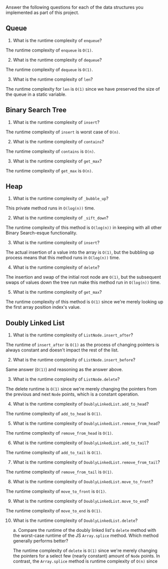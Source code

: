 Answer the following questions for each of the data structures you implemented as part of this project.

## Queue

1. What is the runtime complexity of `enqueue`?

The runtime complexity of `enqueue` is `O(1)`.

2. What is the runtime complexity of `dequeue`?

The runtime complexity of `dequeue` is `O(1)`.

3. What is the runtime complexity of `len`?

The runtime complexity for `len` is `O(1)` since we have preserved the size of the queue in a static variable.

## Binary Search Tree

1. What is the runtime complexity of `insert`?

The runtime complexity of `insert` is worst case of `O(n)`.

2. What is the runtime complexity of `contains`?

The runtime complexity of `contains` is `O(n)`.

3. What is the runtime complexity of `get_max`?

The runtime complexity of `get_max` is `O(n)`.

## Heap

1. What is the runtime complexity of `_bubble_up`?

This private method runs in `O(log(n))` time.

2. What is the runtime complexity of `_sift_down`?

The runtime complexity of this method is `O(log(n))` in keeping with all other Binary Search-esque functionality.

3. What is the runtime complexity of `insert`?

The actual insertion of a value into the array is `O(1)`, but the bubbling up process means that this method runs in `O(log(n))` time.

4. What is the runtime complexity of `delete`?

The insertion and swap of the initial root node are `O(1)`, but the subsequent swaps of values down the tree run make this method run in `O(log(n))` time.

5. What is the runtime complexity of `get_max`?

The runtime complexity of this method is `O(1)` since we're merely looking up the first array position index's value.

## Doubly Linked List

1. What is the runtime complexity of `ListNode.insert_after`?

The runtime of `insert_after` is `O(1)` as the process of changing pointers is always constant and doesn't impact the rest of the list.

2. What is the runtime complexity of `ListNode.insert_before`?

Same answer (`O(1)`) and reasoning as the answer above.

3. What is the runtime complexity of `ListNode.delete`?

The delete runtime is `O(1)` since we're merely changing the pointers from the previous and next `Node` points, which is a constant operation.

4. What is the runtime complexity of `DoublyLinkedList.add_to_head`?

The runtime complexity of `add_to_head` is `O(1)`.

5. What is the runtime complexity of `DoublyLinkedList.remove_from_head`?

The runtime complexity of `remove_from_head` is `O(1)`.

6. What is the runtime complexity of `DoublyLinkedList.add_to_tail`?

The runtime complexity of `add_to_tail` is `O(1)`.

7. What is the runtime complexity of `DoublyLinkedList.remove_from_tail`?

The runtime complexity of `remove_from_tail` is `O(1)`.

8. What is the runtime complexity of `DoublyLinkedList.move_to_front`?

The runtime complexity of `move_to_front` is `O(1)`.

9. What is the runtime complexity of `DoublyLinkedList.move_to_end`?

The runtime complexity of `move_to_end` is `O(1)`.

10. What is the runtime complexity of `DoublyLinkedList.delete`?

    a. Compare the runtime of the doubly linked list's `delete` method with the worst-case runtime of the JS `Array.splice` method. Which method generally performs better?

    The runtime complexity of `delete` is `O(1)` since we're merely changing the pointers for a select few (nearly constant) amount of `Node` points. In contrast, the `Array.splice` method is runtime complexity of `O(n)` since
